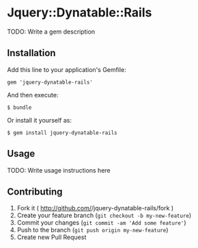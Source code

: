 # Jquery::Dynatable::Rails

TODO: Write a gem description

## Installation

Add this line to your application's Gemfile:

    gem 'jquery-dynatable-rails'

And then execute:

    $ bundle

Or install it yourself as:

    $ gem install jquery-dynatable-rails

## Usage

TODO: Write usage instructions here

## Contributing

1. Fork it ( http://github.com/<my-github-username>/jquery-dynatable-rails/fork )
2. Create your feature branch (`git checkout -b my-new-feature`)
3. Commit your changes (`git commit -am 'Add some feature'`)
4. Push to the branch (`git push origin my-new-feature`)
5. Create new Pull Request
